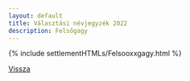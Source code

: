 ```yaml
---
layout: default
title: Választási névjegyzék 2022
description: Felsőgagy
---
```


{% include settlementHTMLs/Felsooxxgagy.html %}

[Vissza](./)